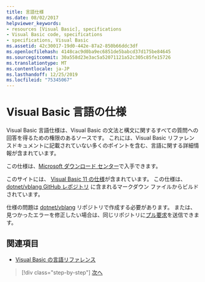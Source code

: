 ```yaml
---
title: 言語仕様
ms.date: 08/02/2017
helpviewer_keywords:
- resources [Visual Basic], specifications
- Visual Basic code, specifications
- specifications, Visual Basic
ms.assetid: 42c30017-19d0-442e-87a2-850b66ddc3df
ms.openlocfilehash: 4148cac9d0ba9ec6851de5babcd37d175be84645
ms.sourcegitcommit: 30a558d23e3ac5a52071121a52c305c85fe15726
ms.translationtype: MT
ms.contentlocale: ja-JP
ms.lasthandoff: 12/25/2019
ms.locfileid: "75345067"
---
```

# <a name="visual-basic-language-specification"></a>Visual Basic 言語の仕様

Visual Basic 言語仕様は、Visual Basic の文法と構文に関するすべての質問への回答を得るための権限のあるソースです。 これには、Visual Basic リファレンスドキュメントに記載されていない多くのポイントを含む、言語に関する詳細情報が含まれています。  
  
この仕様は、[Microsoft ダウンロード センター](https://go.microsoft.com/fwlink/?LinkId=188623)で入手できます。  
  
このサイトには、 [Visual Basic 11 の仕様](../../../../_vblang/spec/introduction.md)が含まれています。 この仕様は、[dotnet/vblang GitHub レポジトリ](https://github.com/dotnet/vblang/blob/master/spec/README.md) に含まれるマークダウン ファイルからビルドされています。

仕様の問題は [dotnet/vblang](https://github.com/dotnet/vblang/issues) リポジトリで作成する必要があります。 または、見つかったエラーを修正したい場合は、同じリポジトリに[プル要求](https://github.com/dotnet/vblang/pulls)を送信できます。

## <a name="see-also"></a>関連項目

- [Visual Basic の言語リファレンス](../../../visual-basic/language-reference/index.md)

>[!div class="step-by-step"]
>[次へ](../../../../_vblang/spec/introduction.md)

